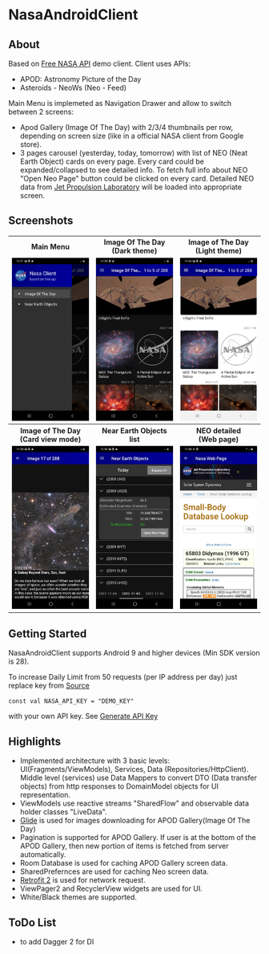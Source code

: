 # NasaAndroidClient
## About
Based on [Free NASA API](https://api.nasa.gov/#browseAPI) demo client. Client uses APIs:
* APOD: Astronomy Picture of the Day
* Asteroids - NeoWs (Neo - Feed)

Main Menu is implemeted as Navigation Drawer and allow to switch between 2 screens:
* Apod Gallery (Image Of The Day) with 2/3/4 thumbnails per row, depending on screen size (like in a official NASA client from Google store).
* 3 pages carousel (yesterday, today, tomorrow) with list of NEO (Neat Earth Object) cards on every page. Every card could be expanded/collapsed to see detailed info.
To fetch full info about NEO "Open Neo Page" button could be clicked on every card. Detailed NEO data from [Jet Propulsion Laboratory](https://www.jpl.nasa.gov) will be loaded into appropriate screen. 

## Screenshots
<table>
  <tr>
    <th>Main Menu</th>
    <th>Image Of The Day<br/>(Dark theme)</th>
    <th>Image of The Day<br/>(Light theme)</th>
  </tr> 
  <tr>
    <td width="33%"><img src="screenshots/navigation_drawer_menu.jpg" ></td>
    <td width="33%"><img src="screenshots/apod_screen_dark.jpg" ></td>
    <td width="33%"><img src="screenshots/apod_screen_light.jpg" ></td>
  </tr>
  <tr>
    <th>Image of The Day<br/>(Card view mode)</th>
    <th>Near Earth Objects list</th>
    <th>NEO detailed<br/>(Web page)</th>
  </tr>
  <tr>
    <td width="33%"><img src="screenshots/apod_card_view_mode.jpg" ></td>
    <td width="33%"><img src="screenshots/neo_screen.jpg" ></td>
    <td width="33%"><img src="screenshots/neo_detailed.jpg"></td>
  </tr>
</table>

## Getting Started
NasaAndroidClient supports Android 9 and higher devices (Min SDK version is 28).

To increase Daily Limit from 50 requests (per IP address per day) just replace key from [Source](https://github.com/AGDemidov/NasaAndroidClient/blob/master/app/src/main/java/com/agdemidov/nasaclient/utils/Constants.kt)
```
const val NASA_API_KEY = "DEMO_KEY" 
```
with your own API key. See [Generate API Key](https://api.nasa.gov/#signUp)

## Highlights
* Implemented architecture with 3 basic levels: UI(Fragments/ViewModels), Services, Data (Repositories/HttpClient).
Middle level (services) use Data Mappers to convert DTO (Data transfer objects) from http responses to DomainModel objects for UI representation.
* ViewModels use reactive streams "SharedFlow" and observable data holder classes "LiveData".
* [Glide](https://github.com/bumptech/glide) is used for images downloading for APOD Gallery(Image Of The Day)
* Pagination is supported for APOD Gallery. If user is at the bottom of the APOD Gallery, then new portion of items is fetched from server automatically.
* Room Database is used for caching APOD Gallery screen data.
* SharedPrefernces are used for caching Neo screen data.
* [Retrofit 2](http://square.github.io/retrofit/) is used for network request.
* ViewPager2 and RecyclerView widgets are used for UI.
* White/Black themes are supported.
	
## ToDo List
- to add Dagger 2 for DI

